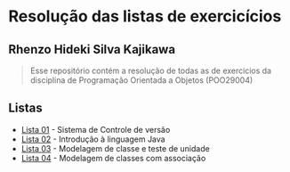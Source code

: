 # Resolução das listas de exercicícios
## Rhenzo Hideki Silva Kajikawa
> Esse repositório contém a resolução de todas as de exercicios da disciplina de Programação Orientada a Objetos (POO29004)

## Listas
- [Lista 01](/lista-01) - Sistema de Controle de versão
- [Lista 02](/lista-02) - Introdução à linguagem Java
- [Lista 03](/lista-03) - Modelagem de classe e teste de unidade
- [Lista 04](/lista-04) - Modelagem de classes com associação

